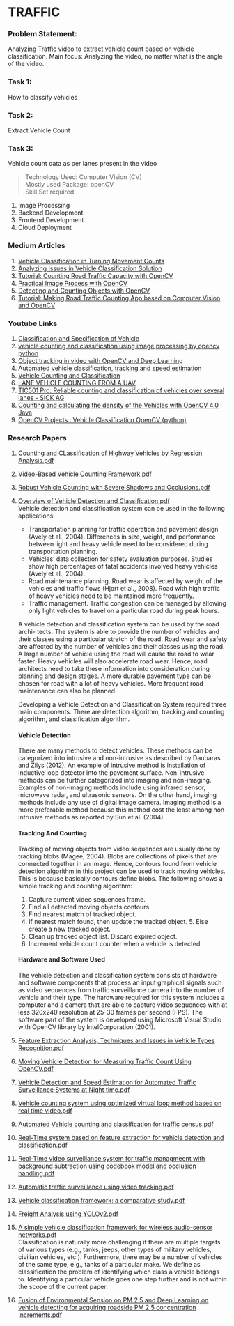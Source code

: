 # TRAFFIC  
  
### Problem Statement:
Analyzing Traffic video to extract vehicle count based on vehicle classification. Main focus: Analyzing the video, no matter what is the angle of the video.
  
### Task 1:
How to classify vehicles  
  
### Task 2:
Extract Vehicle Count
  
### Task 3:
Vehicle count data as per lanes present in the video 

> Technology Used: Computer Vision (CV)  
> Mostly used Package: openCV  
> Skill Set required:
1. Image Processing  
2. Backend Development  
3. Frontend Development  
4. Cloud Deployment  


### Medium Articles  
1. [Vehicle Classification in Turning Movement Counts](https://medium.com/transportation-engineering-data-collection/vehicle-classification-in-turning-movement-counts-4ce6b59534fe)  
2. [Analyzing Issues in Vehicle Classification Solution](https://medium.com/@bhrigs/analyzing-issues-in-vehicle-classification-and-counting-solution-57f29a84ec9f)  
3. [Tutorial: Counting Road Traffic Capacity with OpenCV](https://medium.com/machine-learning-world/tutorial-counting-road-traffic-capacity-with-opencv-998580f1fbde)  
4. [Practical Image Process with OpenCV](https://towardsdatascience.com/practical-image-process-with-opencv-8405772c603e)  
5. [Detecting and Counting Objects with OpenCV](https://medium.com/analytics-vidhya/detecting-and-counting-objects-with-opencv-b0f59bc1e111)  
6. [Tutorial: Making Road Traffic Counting App based on Computer Vision and OpenCV](https://medium.com/machine-learning-world/tutorial-making-road-traffic-counting-app-based-on-computer-vision-and-opencv-166937911660)  
  
  
### Youtube Links  
1. [Classification and Specification of Vehicle](https://www.youtube.com/watch?v=MLR2wbmjRQE&feature=youtu.be)  
2. [vehicle counting and classification using image processing by opencv python](https://www.youtube.com/watch?v=ONgktXxGIJo) 
3. [Object tracking in video with OpenCV and Deep Learning](https://www.youtube.com/watch?v=19vaot75JCY)  
4. [Automated vehicle classification, tracking and speed estimation](https://youtu.be/MvPY1CBapE4)  
5. [Vehicle Counting and Classification](https://youtu.be/mcNPld9wsIo)  
6. [LANE VEHICLE COUNTING FROM A UAV](https://youtu.be/NmcIzqJK1-U)  
7. [TIC501 Pro: Reliable counting and classification of vehicles over several lanes - SICK AG](https://www.youtube.com/watch?v=uLsDljlwuak)  
8. [Counting and calculating the density of the Vehicles with OpenCV 4.0 Java](https://www.youtube.com/watch?v=92RTneVhRV4)   
9. [OpenCV Projects : Vehicle Classification OpenCV (python)](https://www.youtube.com/watch?v=cyNKepIPEP4)  
  
### Research Papers  
1. [Counting and CLassification of Highway Vehicles by Regression Analysis.pdf](https://github.com/kadiyalamani15/Traffic/blob/master/Traffic%20-%20Research%20Paper%20Project/07100903.pdf)  
2. [Video-Based Vehicle Counting Framework.pdf](https://github.com/kadiyalamani15/Traffic/blob/master/Traffic%20-%20Research%20Paper%20Project/08703814.pdf)  
3. [Robust Vehicle Counting with Severe Shadows and Occlusions.pdf](https://github.com/kadiyalamani15/Traffic/blob/master/Traffic%20-%20Research%20Paper%20Project/129780549.pdf)    
4. [Overview of Vehicle Detection and Classification.pdf](https://github.com/kadiyalamani15/Traffic/blob/master/Traffic%20-%20Research%20Paper%20Project/159127941.pdf)    
Vehicle detection and classification system can be used in the following applications:  
    * Transportation planning for traffic operation and pavement design (Avely et al., 2004). Differences in size, weight, and performance between light and heavy vehicle need to be considered during transportation planning.  
    * Vehicles’ data collection for safety evaluation purposes. Studies show high percentages of fatal accidents involved heavy vehicles (Avely et al., 2004).  
    * Road maintenance planning. Road wear is affected by weight of the vehicles and traffic flows (Hjort et al., 2008). Road with high traffic of heavy vehicles need to be maintained more frequently.    
    * Traffic management. Traffic congestion can be managed by allowing only light vehicles to travel on a particular road during peak hours.  

   A vehicle detection and classification system can be used by the road archi- tects. The system is able to provide the number of vehicles and their classes using a particular stretch of the road. Road wear and safety are affected by the number of vehicles and their classes using the road. A large number of vehicle using the road will cause the road to wear faster. Heavy vehicles will also accelerate road wear. Hence, road architects need to take these information into consideration during planning and design stages. A more durable pavement type can be chosen for road with a lot of heavy vehicles. More frequent road maintenance can also be planned.  
   
   Developing a Vehicle Detection and Classification System required three main components. There are detection algorithm, tracking and counting algorithm, and classification algorithm.  
   
   #### Vehicle Detection  
   There are many methods to detect vehicles. These methods can be categorized into intrusive and non-intrusive as described by Daubaras and Zilys (2012). An example of intrusive method is installation of inductive loop detector into the pavement surface. Non-intrusive methods can be further categorized into imaging and non-imaging. Examples of non-imaging methods include using infrared sensor, microwave radar, and ultrasonic sensors. On the other hand, imaging methods include any use of digital image camera. Imaging method is a more preferable method because this method cost the least among non-intrusive methods as reported by Sun et al. (2004).  

   #### Tracking And Counting
   Tracking of moving objects from video sequences are usually done by tracking blobs (Magee, 2004). Blobs are collections of pixels that are connected together in an image. Hence, contours found from vehicle detection algorithm in this project can be used to track moving vehicles. This is because basically contours define blobs. The following shows a simple tracking and counting algorithm:
    1. Capture current video sequences frame.
    2. Find all detected moving objects contours.
    3. Find nearest match of tracked object.
    4. If nearest match found, then update the tracked object. 5. Else create a new tracked object.
    6. Clean up tracked object list. Discard expired object.
    7. Increment vehicle count counter when a vehicle is detected.  
    
   #### Hardware and Software Used
   The vehicle detection and classification system consists of hardware and software components that process an input graphical signals such as video sequences from traffic surveillance camera into the number of vehicle and their type. The hardware required for this system includes a computer and a camera that are able to capture video sequences with at less 320x240 resolution at 25-30 frames per second (FPS). The software part of the system is developed using Microsoft Visual Studio with OpenCV library by IntelCorporation (2001).


5. [Feature Extraction Analysis, Techniques and Issues in Vehicle Types Recognition.pdf](https://github.com/kadiyalamani15/Traffic/blob/master/Traffic%20-%20Research%20Paper%20Project/188217040.pdf)  
6. [Moving Vehicle Detection for Measuring Traffic Count Using OpenCV.pdf](https://github.com/kadiyalamani15/Traffic/blob/master/Traffic%20-%20Research%20Paper%20Project/20131230030637936.pdf)  
7. [Vehicle Detection and Speed Estimation for Automated Traffic Surveillance Systems at Night time.pdf](https://github.com/kadiyalamani15/Traffic/blob/master/Traffic%20-%20Research%20Paper%20Project/212493711.pdf)  
8. [Vehicle counting system using optimized virtual loop method based on real time video.pdf](https://github.com/kadiyalamani15/Traffic/blob/master/Traffic%20-%20Research%20Paper%20Project/26779112.pdf)  
9. [Automated Vehicle counting and classification for traffic census.pdf](https://github.com/kadiyalamani15/Traffic/blob/master/Traffic%20-%20Research%20Paper%20Project/301109170.pdf)  
10. [Real-Time system based on feature extraction for vehicle detection and classification.pdf](https://github.com/kadiyalamani15/Traffic/blob/master/Traffic%20-%20Research%20Paper%20Project/5B1407617920-20Transport20and20Telecommunication20Journal5D20Real-Time20System20Based20on20Feature20Extraction20for20Vehicle20Detection20and20Classification.pdf)  
11. [Real-Time video surveillance system for traffic managmeent with background subtraction using codebook model and occlusion handling.pdf](https://github.com/kadiyalamani15/Traffic/blob/master/Traffic%20-%20Research%20Paper%20Project/5B1407617920-20Transport20and20Telecommunication20Journal5D20Real-Time20Video20Surveillance20System20for20Traffic20Management20with20Background20Subtraction20Using20Codebook20Model20and20Occlusion20Handling.pdf)  
12. [Automatic traffic surveillance using video tracking.pdf](https://github.com/kadiyalamani15/Traffic/blob/master/Traffic%20-%20Research%20Paper%20Project/82054378.pdf)  
13. [Vehicle classification framework: a comparative study.pdf](https://github.com/kadiyalamani15/Traffic/blob/master/Traffic%20-%20Research%20Paper%20Project/Ambardekar2014_Article_VehicleClassificationFramework.pdf)  
14. [Freight Analysis using YOLOv2.pdf](https://github.com/kadiyalamani15/Traffic/blob/master/Traffic%20-%20Research%20Paper%20Project/SSRN-id3420232.pdf)  
15. [A simple vehicle classification framework for wireless audio-sensor networks.pdf](https://github.com/kadiyalamani15/Traffic/blob/master/Traffic%20-%20Research%20Paper%20Project/httpwww_itl_waw_plczasopismajtit2008143.pdf)  
    Classification is naturally more challenging if there are multiple targets of various types (e.g., tanks, jeeps, other types of military vehicles, civilian vehicles, etc.). Furthermore, there may be a number of vehicles of the same type, e.g., tanks of a particular make. We define as classification the problem of identifying which class a vehicle belongs to. Identifying a particular vehicle goes one step further and is not within the scope of the current paper.  
16. [Fusion of Environmental Sension on PM 2.5 and Deep Learning on vehicle detecting for acquiring roadside PM 2.5 concentration Increments.pdf](https://github.com/kadiyalamani15/Traffic/blob/master/Traffic%20-%20Research%20Paper%20Project/sensors-20-04679.pdf)  

